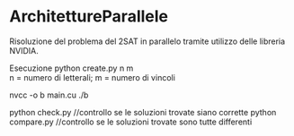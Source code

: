 # ArchitettureParallele

Risoluzione del problema del 2SAT in parallelo tramite utilizzo delle libreria NVIDIA.

Esecuzione
python create.py n m  
n = numero di letterali; m = numero di vincoli 

nvcc -o b main.cu 
./b

python check.py       //controllo se le soluzioni trovate siano corrette
python compare.py     //controllo se le soluzioni trovate sono tutte differenti
